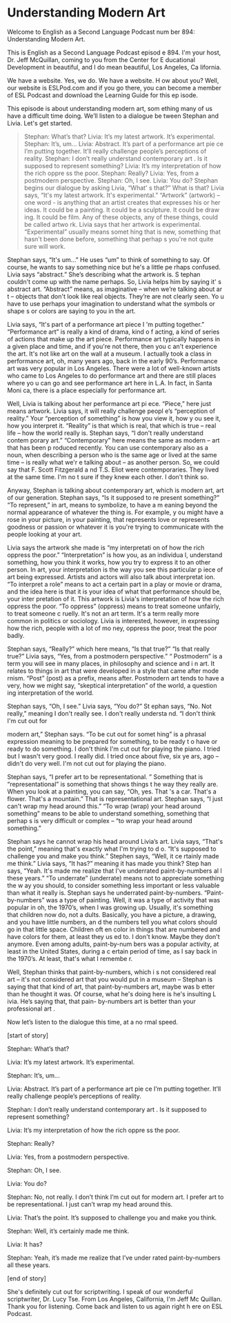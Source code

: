 # Understanding Modern Art

Welcome to English as a Second Language Podcast num ber 894: Understanding Modern Art.

This is English as a Second Language Podcast episod e 894. I'm your host, Dr. Jeff McQuillan, coming to you from the Center for E ducational Development in beautiful, and I do mean beautiful, Los Angeles, Ca lifornia.

We have a website. Yes, we do. We have a website. H ow about you? Well, our website is ESLPod.com and if you go there, you can become a member of ESL Podcast and download the Learning Guide for this ep isode.

This episode is about understanding modern art, som ething many of us have a difficult time doing. We’ll listen to a dialogue be tween Stephan and Livia. Let's get started.

 > Stephan: What’s that?
> Livia: It’s my latest artwork. It’s experimental.
> Stephan: It’s, um...
> Livia: Abstract. It’s part of a performance art pie ce I’m putting together. It’ll really challenge people’s perceptions of reality.
> Stephan: I don’t really understand contemporary art . Is it supposed to represent something?
> Livia: It’s my interpretation of how the rich oppre ss the poor.
> Stephan: Really?
> Livia: Yes, from a postmodern perspective.
> Stephan: Oh, I see.
> Livia: You do?
> Stephan begins our dialogue by asking Livia, “What' s that?” What is that? Livia says, “It's my latest artwork. It's experimental.” “Artwork” (artwork) – one word - is anything that an artist creates that expresses his or her ideas. It could be a painting. It could be a sculpture. It could be draw ing. It could be film. Any of these objects, any of these things, could be called artwo rk. Livia says that her artwork is experimental. “Experimental” usually means somet hing that is new, something that hasn't been done before, something that perhap s you're not quite sure will work.

Stephan says, “It's um...” He uses “um” to think of  something to say. Of course, he wants to say something nice but he's a little pe rhaps confused. Livia says “abstract.” She’s describing what the artwork is. S tephan couldn't come up with the name perhaps. So, Livia helps him by saying it' s abstract art. “Abstract” means, as imaginative – when we’re talking about ar t – objects that don't look like real objects. They’re are not clearly seen. Yo u have to use perhaps your imagination to understand what the symbols or shape s or colors are saying to you in the art.

Livia says, “It's part of a performance art piece I 'm putting together.” “Performance art” is really a kind of drama, kind o f acting, a kind of series of actions that make up the art piece. Performance art  typically happens in a given place and time, and if you're not there, then you c an't experience the art. It's not like art on the wall at a museum. I actually took a  class in performance art, oh, many years ago, back in the early 90’s. Performance  art was very popular in Los Angeles. There were a lot of well-known artists who  came to Los Angeles to do performance art and there are still places where yo u can go and see performance art here in L.A. In fact, in Santa Moni ca, there is a place especially for performance art.

 Well, Livia is talking about her performance art pi ece. “Piece,” here just means artwork. Livia says, it will really challenge peopl e’s “perception of reality.” Your “perception of something” is how you view it, how y ou see it, how you interpret it. “Reality” is that which is real, that which is true  – real life – how the world really is. Stephan says, “I don't really understand contem porary art.” “Contemporary” here means the same as modern – art that has been p roduced recently. You can use contemporary also as a noun, when describing a person who is the same age or lived at the same time – is really what we'r e talking about – as another person. So, we could say that F. Scott Fitzgerald a nd T.S. Eliot were contemporaries. They lived at the same time. I'm no t sure if they knew each other. I don't think so.

Anyway, Stephan is talking about contemporary art, which is modern art, art of our generation. Stephan says, “Is it supposed to re present something?” “To represent,” in art, means to symbolize, to have a m eaning beyond the normal appearance of whatever the thing is. For example, y ou might have a rose in your picture, in your painting, that represents love or represents goodness or passion or whatever it is you're trying to communicate with  the people looking at your art.

Livia says the artwork she made is “my interpretati on of how the rich oppress the poor.” “Interpretation” is how you, as an individua l, understand something, how you think it works, how you try to express it to an other person. In art, your interpretation is the way you see this particular p iece of art being expressed. Artists and actors will also talk about interpretat ion. “To interpret a role” means to act a certain part in a play or movie or drama, and  the idea here is that it is your idea of what that performance should be, your inter pretation of it. This artwork is Livia's interpretation of how the rich oppress the poor. “To oppress” (oppress) means to treat someone unfairly, to treat someone c ruelly. It's not an art term. It's a term really more common in politics or sociology.  Livia is interested, however, in expressing how the rich, people with a lot of mo ney, oppress the poor, treat the poor badly.

Stephan says, “Really?” which here means, “Is that true?” “Is that really true?” Livia says, “Yes, from a postmodern perspective.” “ Postmodern” is a term you will see in many places, in philosophy and science and i n art. It relates to things in art that were developed in a style that came after mode rnism. “Post” (post) as a prefix, means after. Postmodern art tends to have a  very, how we might say, “skeptical interpretation” of the world, a question ing interpretation of the world.

Stephan says, “Oh, I see.” Livia says, “You do?” St ephan says, “No. Not really,” meaning I don't really see. I don't really understa nd. “I don't think I'm cut out for

modern art,” Stephan says. “To be cut out for somet hing” is a phrasal expression meaning to be prepared for something, to be ready t o have or ready to do something. I don't think I'm cut out for playing the piano. I tried but I wasn't very good. I really did. I tried once about five, six ye ars, ago – didn't do very well. I'm not cut out for playing the piano.

Stephan says, “I prefer art to be representational. ” Something that is “representational” is something that shows things t he way they really are. When you look at a painting, you can say, “Oh, yes. That 's a car. That's a flower. That's a mountain.” That is representational art. Stephan says, “I just can't wrap my head around this.” “To wrap (wrap) your head around  something” means to be able to understand something, something that perhap s is very difficult or complex – “to wrap your head around something.”

Stephan says he cannot wrap his head around Livia’s  art. Livia says, “That's the point,” meaning that's exactly what I'm trying to d o. “It's supposed to challenge you and make you think.” Stephen says, “Well, it ce rtainly made me think.” Livia says, “It has?” meaning it has made you think? Step han says, “Yeah. It's made me realize that I've underrated paint-by-numbers al l these years.” “To underrate” (underrate) means not to appreciate something the w ay you should, to consider something less important or less valuable than what  it really is. Stephan says he underrated paint-by-numbers. “Paint-by-numbers” was  a type of painting. Well, it was a type of activity that was popular in oh, the 1970’s, when I was growing up. Usually, it's something that children now do, not a dults. Basically, you have a picture, a drawing, and you have little numbers, an d the numbers tell you what colors should go in that little space. Children oft en color in things that are numbered and have colors for them, at least they us ed to. I don't know. Maybe they don't anymore. Even among adults, paint-by-num bers was a popular activity, at least in the United States, during a c ertain period of time, as I say back in the 1970’s. At least, that's what I remembe r.

Well, Stephan thinks that paint-by-numbers, which i s not considered real art – it's not considered art that you would put in a museum –  Stephan is saying that that kind of art, that paint-by-numbers art, maybe was b etter than he thought it was. Of course, what he's doing here is he's insulting L ivia. He’s saying that, that pain- by-numbers art is better than your professional art .

Now let’s listen to the dialogue this time, at a no rmal speed.

[start of story]

Stephan: What’s that?

 Livia: It’s my latest artwork. It’s experimental.

Stephan: It’s, um...

Livia: Abstract. It’s part of a performance art pie ce I’m putting together. It’ll really challenge people’s perceptions of reality.

Stephan: I don’t really understand contemporary art . Is it supposed to represent something?

Livia: It’s my interpretation of how the rich oppre ss the poor.

Stephan: Really?

Livia: Yes, from a postmodern perspective.

Stephan: Oh, I see.

Livia: You do?

Stephan: No, not really. I don’t think I’m cut out for modern art. I prefer art to be representational. I just can’t wrap my head around this.

Livia: That’s the point. It’s supposed to challenge  you and make you think.

Stephan: Well, it’s certainly made me think.

Livia: It has?

Stephan: Yeah, it’s made me realize that I’ve under rated paint-by-numbers all these years.

[end of story]

She's definitely cut out for scriptwriting. I speak  of our wonderful scriptwriter, Dr. Lucy Tse. From Los Angeles, California, I'm Jeff Mc Quillan. Thank you for listening. Come back and listen to us again right h ere on ESL Podcast.

